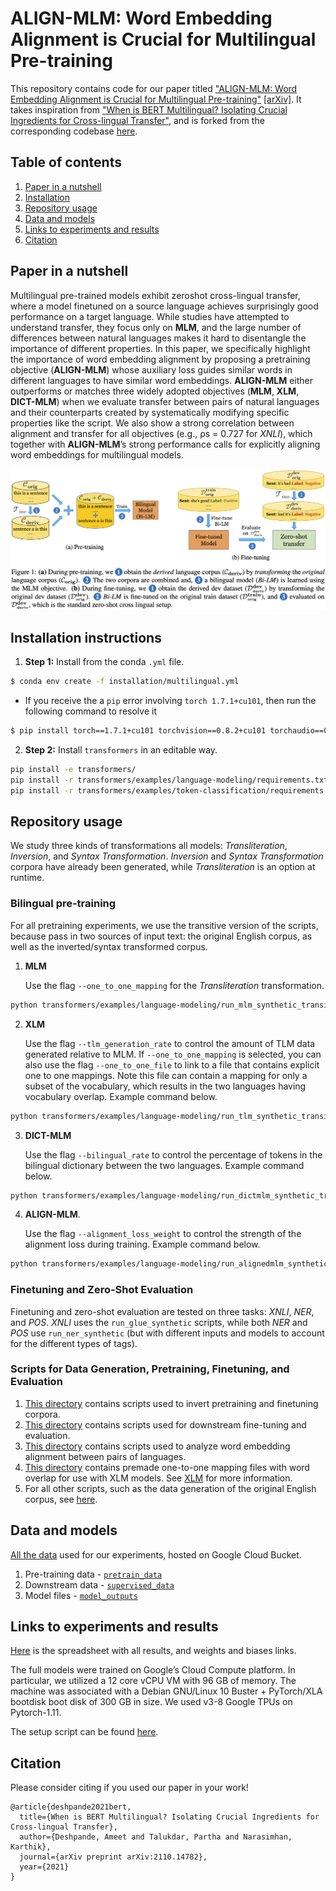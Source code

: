 # ALIGN-MLM: Word Embedding Alignment is Crucial for Multilingual Pre-training

This repository contains code for our paper titled ["ALIGN-MLM: Word Embedding Alignment is Crucial for Multilingual Pre-training"]() [[arXiv]](https://arxiv.org/pdf/2211.08547.pdf). It takes inspiration from ["When is BERT Multilingual? Isolating Crucial Ingredients for Cross-lingual Transfer"](https://arxiv.org/pdf/2110.14782.pdf), and is forked from the corresponding codebase [here](https://github.com/princeton-nlp/MultilingualAnalysis).

## Table of contents
1. [Paper in a nutshell](#nutshell)
1. [Installation](#installation)
1. [Repository usage](#usage)
1. [Data and models](#data)
1. [Links to experiments and results](#wb)
1. [Citation](#citation)

## Paper in a nutshell <a name="nutshell"></a>
Multilingual pre-trained models exhibit zeroshot cross-lingual transfer, where a model finetuned on a source language achieves surprisingly good performance on a target language. While studies have attempted to understand
transfer, they focus only on **MLM**, and the large number of differences between natural languages makes it hard to disentangle the importance of different properties.
In this paper, we specifically highlight the importance of word embedding alignment by proposing a pretraining objective (**ALIGN-MLM**) whose auxiliary loss guides similar words in different languages to have similar word embeddings.
**ALIGN-MLM** either outperforms or matches three widely adopted objectives (**MLM**, **XLM**, **DICT-MLM**) when we evaluate transfer between pairs of natural languages and their counterparts created by systematically modifying specific properties like the script.
We also show a strong correlation between alignment and transfer for all objectives (e.g., ρs = 0.727 for _XNLI_), which together with **ALIGN-MLM**’s strong performance calls for explicitly aligning word embeddings for multilingual models.

<img src="resources/Approach.png">

## Installation instructions <a name="installation"></a>

1.  **Step 1:** Install from the conda `.yml` file.
``` bash
$ conda env create -f installation/multilingual.yml
```
  
* If you receive the a `pip` error involving `torch 1.7.1+cu101`, then run the following command to resolve it

``` bash
$ pip install torch==1.7.1+cu101 torchvision==0.8.2+cu101 torchaudio==0.7.2 -f https://download.pytorch.org/whl/torch_stable.html
```

2. **Step 2:** Install `transformers` in an editable way.
``` bash
pip install -e transformers/
pip install -r transformers/examples/language-modeling/requirements.txt
pip install -r transformers/examples/token-classification/requirements.txt
```

## Repository usage <a name="usage"></a>
We study three kinds of transformations all models: _Transliteration_, _Inversion_, and _Syntax Transformation_. _Inversion_ and _Syntax Transformation_ corpora have already been generated, while _Transliteration_ is an option at runtime.

### Bilingual pre-training
For all pretraining experiments, we use the transitive version of the scripts, because pass in two sources of input text: the original English corpus, as well as the inverted/syntax transformed corpus.

1. **MLM**

    Use the flag `--one_to_one_mapping` for the _Transliteration_ transformation.

``` bash
python transformers/examples/language-modeling/run_mlm_synthetic_transitive.py --warmup_steps 10000 --learning_rate 1e-4 --save_steps -1 --max_seq_length 512 --logging_steps 50 --overwrite_output_dir --model_type roberta --config_name config/en/roberta_8/config.json --tokenizer_name config/en/roberta_8/ --do_train --do_eval --max_steps 500000 --per_device_train_batch_size 16 --per_device_eval_batch_size 16 --train_file <english_train_corpus> --transitive_file <synthetic_train_corpus> --validation_file <validation_corpus> --output_dir <dir_to_store_model> --run_name <name_of_this_run> --one_to_one_mapping --word_modification replace
```

2. **XLM** <a name="xlm"></a>

    Use the flag `--tlm_generation_rate` to control the amount of TLM data generated relative to MLM. If `--one_to_one_mapping` is selected, you can also use the flag `--one_to_one_file` to link to a file that contains explicit one to one mappings. Note this file can contain a mapping for only a subset of the vocabulary, which results in the two languages having vocabulary overlap. Example command below.

``` bash
python transformers/examples/language-modeling/run_tlm_synthetic_transitive.py --warmup_steps 10000 --learning_rate 1e-4 --save_steps -1 --max_seq_length 512 --logging_steps 100 --overwrite_output_dir --model_type roberta --config_name config/en/roberta_8/config_tlm.json --tokenizer_name config/en/roberta_8/ --do_train --do_eval --max_steps 500000 --per_device_train_batch_size 16 --per_device_eval_batch_size 16 --train_file <english_train_corpus> --train_synthetic_file <synthetic_train_corpus> --validation_file <english_validation_corpus> --validation_synthetic_file <synthetic_validation_corpus> --output_dir <dir_to_store_model> --run_name <name_of_this_run> --one_to_one_mapping --word_modification replace --tlm_generation_rate 0.25 --one_to_one_file <one_to_one_file>
```

3. **DICT-MLM**

    Use the flag `--bilingual_rate` to control the percentage of tokens in the bilingual dictionary between the two languages. Example command below.

```bash
python transformers/examples/language-modeling/run_dictmlm_synthetic_transitive.py --warmup_steps 10000 --learning_rate 1e-4 --save_steps -1 --max_seq_length 512 --logging_steps 100 --overwrite_output_dir --model_type roberta --config_name config/en/roberta_8/config_dictmlm.json --tokenizer_name config/en/roberta_8/ --do_train --do_eval --max_steps 500000 --per_device_train_batch_size 16 --per_device_eval_batch_size 16 --train_file <english_train_corpus> --train_synthetic_file <synthetic_train_corpus> --validation_file <english_validation_corpus> --validation_synthetic_file <synthetic_validation_corpus> --output_dir <dir_to_store_model> --run_name <name_of_this_run> --one_to_one_mapping --word_modification replace --bilingual_rate 0.50
```

4. **ALIGN-MLM**.

    Use the flag `--alignment_loss_weight` to control the strength of the alignment loss during training. Example command below.

``` bash
python transformers/examples/language-modeling/run_alignedmlm_synthetic_transitive.py --warmup_steps 10000 --learning_rate 1e-4 --save_steps -1 --max_seq_length 512 --logging_steps 50 --overwrite_output_dir --model_type roberta --config_name config/en/roberta_8/config_alignedmlm.json --tokenizer_name config/en/roberta_8/ --do_train --do_eval --max_steps 500000 --per_device_train_batch_size 16 --per_device_eval_batch_size 16 --train_file <english_train_corpus> --transitive_file <synthetic_train_corpus> --validation_file <validation_corpus> --output_dir <dir_to_store_model> --run_name <name_of_this_run> --one_to_one_mapping --word_modification replace --alignment_loss_weight 10 --bilingual_rate 0.50
```

### Finetuning and Zero-Shot Evaluation
Finetuning and zero-shot evaluation are tested on three tasks: _XNLI_, _NER_, and _POS_. _XNLI_ uses the  `run_glue_synthetic` scripts, while both _NER_ and _POS_ use `run_ner_synthetic` (but with different inputs and models to account for the different types of tags).

### Scripts for Data Generation, Pretraining, Finetuning, and Evaluation
1. [This directory](preprocessing/corpus_inversion/) contains scripts used to invert pretraining and finetuning corpora.
2. [This directory](scripts/alignedmlm_paper_experiments/) contains scripts used for downstream fine-tuning and evaluation.
3. [This directory](analysis/alignedmlm_paper_analysis/) contains scripts used to analyze word embedding alignment between pairs of languages.
4. [This directory](synthetic_language_files/word_based/configuration_files/) contains premade one-to-one mapping files with word overlap for use with XLM models. See [XLM](#XLM) for more information.
5. For all other scripts, such as the data generation of the original English corpus, see [here](https://github.com/princeton-nlp/MultilingualAnalysis).


## Data and models <a name="data"></a>
[All the data](https://console.cloud.google.com/storage/browser/multilingual-1;tab=objects?forceOnBucketsSortingFiltering=false&authuser=1&project=attention-guidance&prefix=&forceOnObjectsSortingFiltering=false) used for our experiments, hosted on Google Cloud Bucket.
1. Pre-training data - [`pretrain_data`](https://console.cloud.google.com/storage/browser/multilingual-1/pretrain_data?authuser=1&project=attention-guidance&pageState=(%22StorageObjectListTable%22:(%22f%22:%22%255B%255D%22))&prefix=&forceOnObjectsSortingFiltering=false)
1. Downstream data - [`supervised_data`](https://console.cloud.google.com/storage/browser/multilingual-1/supervised_data?authuser=1&project=attention-guidance&pageState=(%22StorageObjectListTable%22:(%22f%22:%22%255B%255D%22))&prefix=&forceOnObjectsSortingFiltering=false)
1. Model files - [`model_outputs`](https://console.cloud.google.com/storage/browser/multilingual-1/model_outputs?pageState=(%22StorageObjectListTable%22:(%22f%22:%22%255B%255D%22))&authuser=1&project=attention-guidance&prefix=&forceOnObjectsSortingFiltering=false)

## Links to experiments and results <a name="wb"></a>
[Here](https://docs.google.com/spreadsheets/d/1lBTfouNM_xNQnOvI4AXnIIaA8EPoHj5R5C5dJOdlzCM/edit?usp=sharing) is the spreadsheet with all results, and weights and biases links.

The full models were trained on Google’s Cloud Compute platform. In particular, we utilized a 12 core vCPU VM with 96 GB of memory. The machine was associated with a Debian GNU/Linux 10 Buster + PyTorch/XLA bootdisk boot disk of 300 GB in size. We used v3-8 Google TPUs on Pytorch-1.11.

The setup script can be found [here](scripts/tpu_gcloud_setup.sh).

## Citation <a name="wb"></a>
Please consider citing if you used our paper in your work!

```
@article{deshpande2021bert,
  title={When is BERT Multilingual? Isolating Crucial Ingredients for Cross-lingual Transfer},
  author={Deshpande, Ameet and Talukdar, Partha and Narasimhan, Karthik},
  journal={arXiv preprint arXiv:2110.14782},
  year={2021}
}
```
